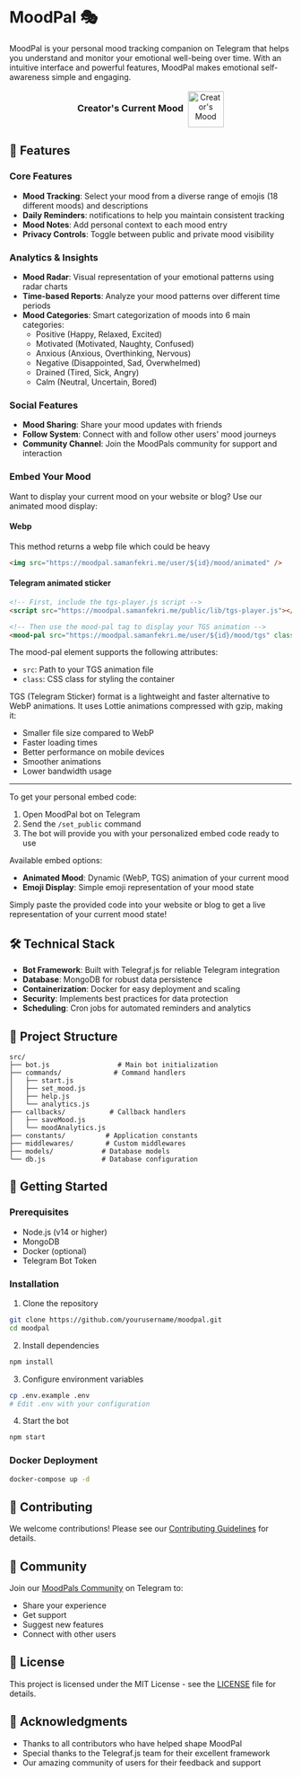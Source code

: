 # MoodPal 🎭

MoodPal is your personal mood tracking companion on Telegram that helps you understand and monitor your emotional well-being over time. With an intuitive interface and powerful features, MoodPal makes emotional self-awareness simple and engaging.

<div align="center">
<h3 style="display: inline-block">Creator's Current Mood</h3>&nbsp;&nbsp;<img src="https://moodpal.samanfekri.me/user/82768138/mood/animated" width="64" height="64" alt="Creator's Mood" style="vertical-align: middle" />
</div>

## 🌟 Features

### Core Features
- **Mood Tracking**: Select your mood from a diverse range of emojis (18 different moods) and descriptions
- **Daily Reminders**: notifications to help you maintain consistent tracking
- **Mood Notes**: Add personal context to each mood entry
- **Privacy Controls**: Toggle between public and private mood visibility

### Analytics & Insights
- **Mood Radar**: Visual representation of your emotional patterns using radar charts
- **Time-based Reports**: Analyze your mood patterns over different time periods
- **Mood Categories**: Smart categorization of moods into 6 main categories:
  - Positive (Happy, Relaxed, Excited)
  - Motivated (Motivated, Naughty, Confused)
  - Anxious (Anxious, Overthinking, Nervous)
  - Negative (Disappointed, Sad, Overwhelmed)
  - Drained (Tired, Sick, Angry)
  - Calm (Neutral, Uncertain, Bored)

### Social Features
- **Mood Sharing**: Share your mood updates with friends
- **Follow System**: Connect with and follow other users' mood journeys
- **Community Channel**: Join the MoodPals community for support and interaction

### Embed Your Mood
Want to display your current mood on your website or blog? Use our animated mood display:
#### Webp
This method returns a webp file which could be heavy
```html
<img src="https://moodpal.samanfekri.me/user/${id}/mood/animated" />
```
#### Telegram animated sticker
```html
<!-- First, include the tgs-player.js script -->
<script src="https://moodpal.samanfekri.me/public/lib/tgs-player.js"></script>

<!-- Then use the mood-pal tag to display your TGS animation -->
<mood-pal src="https://moodpal.samanfekri.me/user/${id}/mood/tgs" class="yourclasses"></mood-pal>
```

The mood-pal element supports the following attributes:
- `src`: Path to your TGS animation file
- `class`: CSS class for styling the container

TGS (Telegram Sticker) format is a lightweight and faster alternative to WebP animations. It uses Lottie animations compressed with gzip, making it:
- Smaller file size compared to WebP
- Faster loading times
- Better performance on mobile devices
- Smoother animations
- Lower bandwidth usage

---
To get your personal embed code:
1. Open MoodPal bot on Telegram
2. Send the `/set_public` command
3. The bot will provide you with your personalized embed code ready to use

Available embed options:
- **Animated Mood**: Dynamic (WebP, TGS) animation of your current mood
- **Emoji Display**: Simple emoji representation of your mood state

Simply paste the provided code into your website or blog to get a live representation of your current mood state!

## 🛠 Technical Stack
- **Bot Framework**: Built with Telegraf.js for reliable Telegram integration
- **Database**: MongoDB for robust data persistence
- **Containerization**: Docker for easy deployment and scaling
- **Security**: Implements best practices for data protection
- **Scheduling**: Cron jobs for automated reminders and analytics

## 📁 Project Structure
```
src/
├── bot.js                 # Main bot initialization
├── commands/             # Command handlers
│   ├── start.js
│   ├── set_mood.js
│   ├── help.js
│   └── analytics.js
├── callbacks/           # Callback handlers
│   ├── saveMood.js
│   └── moodAnalytics.js
├── constants/          # Application constants
├── middlewares/        # Custom middlewares
├── models/            # Database models
└── db.js              # Database configuration
```

## 🚀 Getting Started

### Prerequisites
- Node.js (v14 or higher)
- MongoDB
- Docker (optional)
- Telegram Bot Token

### Installation
1. Clone the repository
```bash
git clone https://github.com/yourusername/moodpal.git
cd moodpal
```

2. Install dependencies
```bash
npm install
```

3. Configure environment variables
```bash
cp .env.example .env
# Edit .env with your configuration
```

4. Start the bot
```bash
npm start
```

### Docker Deployment
```bash
docker-compose up -d
```

## 🤝 Contributing
We welcome contributions! Please see our [Contributing Guidelines](CONTRIBUTING.md) for details.

## 📱 Community
Join our [MoodPals Community](https://t.me/MoodPals) on Telegram to:
- Share your experience
- Get support
- Suggest new features
- Connect with other users

## 📄 License
This project is licensed under the MIT License - see the [LICENSE](LICENSE) file for details.

## 🙏 Acknowledgments
- Thanks to all contributors who have helped shape MoodPal
- Special thanks to the Telegraf.js team for their excellent framework
- Our amazing community of users for their feedback and support

